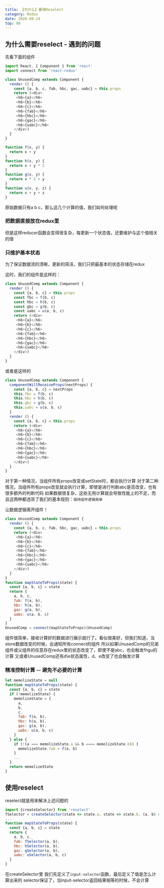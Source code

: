 ```yaml
---
title: 【为什么】要用Reselect
category: Redux
date: 2020-08-24
top: 90
---
```


## 为什么需要reselect - 遇到的问题

先看下面的组件

```js
import React, { Component } from 'react'
import connect from 'react-redux'

class UnusedComp extends Component {
  render () {
    const {a, b, c, fab, hbc, gac, uabc} = this.props
    return (<div>
     <h6>{a}</h6>
     <h6>{b}</h6>
     <h6>{c}</h6>
     <h6>{fab}</h6>
     <h6>{hbc}</h6>
     <h6>{gac}</h6>
     <h6>{uabc}</h6>
    </div>)
  }
}

function f(x, y) {
  return x + y
}
function h(x, y) {
  return x + y * 2
}
function g(x, y) {
  return x * 2 + y
}
function u(x, y, z) {
  return x + y + z
}
```
原始数据只有a b c，那么这几个计算的值，我们如何处理呢

### 把数据直接放在redux里

但是这样reducer函数会变得很复杂，每更新一个状态值，还要维护与这个值相关的值

### 只维护基本状态

为了保证数据流的清晰，更新的简洁，我们只把最基本的状态存储在redux

这时，我们的组件是这样的：

```js
class UnusedComp extends Component {
  render () {
    const {a, b, c} = this.props
    const fbc = f(b, c)
    const hbc = h(b, c)
    const gbc = g(b, c)
    const uabc = u(a, b, c)
    return (<div>
     <h6>{a}</h6>
     <h6>{b}</h6>
     <h6>{c}</h6>
     <h6>{fab}</h6>
     <h6>{hbc}</h6>
     <h6>{gac}</h6>
     <h6>{uabc}</h6>
    </div>)
  }
}
```

或者是这样的

```js
class UnusedComp extends Component {
  componentWillReceiveProps(nextProps) {
    const {a, b, c} = nextProps
    this.fbc = f(b, c)
    this.hbc = h(b, c)
    this.gbc = g(b, c)
    this.uabc = u(a, b, c)
  }
  render () {
    const {a, b, c} = this.props
    return (<div>
     <h6>{a}</h6>
     <h6>{b}</h6>
     <h6>{c}</h6>
     <h6>{fab}</h6>
     <h6>{hbc}</h6>
     <h6>{gac}</h6>
     <h6>{uabc}</h6>
    </div>)
  }
}
```

对于第一种情况，当组件所有props改变或setState时，都会执行计算
对于第二种情况，当组件所有props改变就会执行计算，即使是进行判断abc是否改变，也有很多额外的判断代码
如果数据很复杂，这些无用计算就会导致性能上的不足，而且这两种都违背了我们的基本规则：`保持组件逻辑简单`

让数据逻辑离开组件！

```js
class UnusedComp extends Component {
  render () {
    const {a, b, c, fab, hbc, gac, uabc} = this.props
    return (<div>
     <h6>{a}</h6>
     <h6>{b}</h6>
     <h6>{c}</h6>
     <h6>{fab}</h6>
     <h6>{hbc}</h6>
     <h6>{gac}</h6>
     <h6>{uabc}</h6>
    </div>)
  }
}
function mapStateToProps(state) {
  const {a, b, c} = state
  return {
    a, b, c,
    fab: f(a, b),
    hbc: h(a, b),
    gac: g(a, b),
    uabc: u(a, b, c)
  }
}
UnusedComp = connect(mapStateToProps)(UnusedComp)
```

组件很简单，接收计算好的数据进行展示就行了。看似很美好，但我们知道，当store数据改变的时候，会通知所有connect的组件
所以如果UnusedComp的兄弟组件或父组件的任意存在redux里的状态改变了，即使不是abc，也会触发fhgu的计算
又或者UnusedComp还有d\e状态属性，d、e改变了也会触发计算

### 精准控制计算 -- 避免不必要的计算

```js
let memolizeState = null
function mapStateToProps(state) {
  const {a, b, c} = state
  if (!memolizeState) {
    memolizeState = {
      a,
      b,
      c,
      fab: f(a, b),
      hbc: h(a, b),
      gac: g(a, b),
      uabc: u(a, b, c)
    }
  } else {
    if (!(a === memolizeState.a && b ==== memolizeState.b)) {
      memolizeState.fab = f(a, b)
    }
    ...
  }
  return memolizeState
}
```

## 使用reselect

reselect就是用来解决上述问题的

```js
import {createSelector} from 'reselect'
fSelector = createSelector(state => state.a, state => state.b, (a, b) => f(a,b))
...
function mapStateToProps(state) {
  const {a, b, c} = state
  return {
    a, b, c,
    fab: fSelector(a, b),
    hbc: hSelector(a, b),
    gac: gSelector(a, b),
    uabc: uSelector(a, b, c)
  }
}
```

在createSelector里 我们先定义了`input-selector`函数，最后定义了值是怎么计算出来的
selector保证了，当input-selector返回结果相等的时候，不会计算


